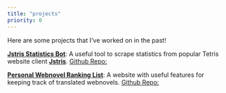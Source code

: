 ```yaml
---
title: "projects"
priority: 0
---
```


Here are some projects that I've worked on in the past!

[**Jstris Statistics Bot**](/project/jstrisStatsDiscordBot): A useful tool to scrape statistics from popular Tetris website client [**Jstris**](https://jstris.jezevec10.com). [Github Repo:](https://github.com/doublesmokedbaconandpie/Jstris-Stats-Discord-Bot)

[**Personal Webnovel Ranking List**](/project/personalWebnovelRankingList): A website with useful features for keeping track of translated webnovels. [Github Repo:](https://github.com/doublesmokedbaconandpie/Personal-Webnovel-Ranking-List)
